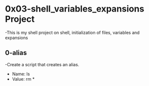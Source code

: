 # 0x03-shell_variables_expansions Project

-This is my shell project on shell, initialization of files, variables and expansions
## 0-alias
-Create a script that creates an alias.

* Name: ls
* Value: rm *

